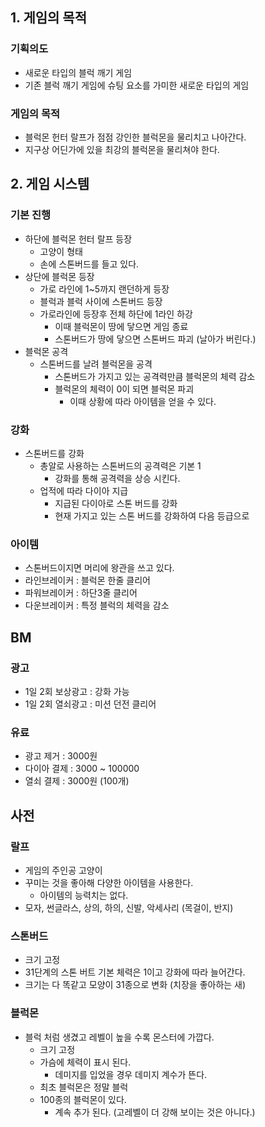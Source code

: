 ## 1. 게임의 목적
### 기획의도
- 새로운 타입의 블럭 깨기 게임
- 기존 블럭 깨기 게임에 슈팅 요소를 가미한 새로운 타입의 게임

### 게임의 목적
- 블럭몬 헌터 랄프가 점점 강인한 블럭몬을 물리치고 나아간다.
- 지구상 어딘가에 있을 최강의 블럭몬을 물리쳐야 한다. 

## 2. 게임 시스템
### 기본 진행
- 하단에 블럭몬 헌터 랄프 등장
  - 고양이 형태
  - 손에 스톤버드를 들고 있다. 
- 상단에 블럭몬 등장
  - 가로 라인에 1~5까지 랜던하게 등장
  - 블럭과 블럭 사이에 스톤버드 등장
  - 가로라인에 등장후 전체 하단에 1라인 하강
    - 이때 블럭몬이 땅에 닿으면 게임 종료
    - 스톤버드가 땅에 닿으면 스톤버드 파괴 (날아가 버린다.)
- 블럭몬 공격
  - 스톤버드를 날려 블럭몬을 공격
    - 스톤버드가 가지고 있는 공격력만큼 블럭몬의 체력 감소
    - 블럭몬의 체력이 0이 되면 블럭몬 파괴
      - 이때 상황에 따라 아이템을 얻을 수 있다.   

### 강화
- 스톤버드를 강화
  - 총알로 사용하는 스톤버드의 공격력은 기본 1
    - 강화를 통해 공격력을 상승 시킨다.
  - 업적에 따라 다이아 지급
    - 지급된 다이아로 스톤 버드를 강화
    - 현재 가지고 있는 스톤 버드를 강화하여 다음 등급으로

### 아이템
- 스톤버드이지면 머리에 왕관을 쓰고 있다. 
- 라인브레이커 : 블럭몬 한줄 클리어
- 파워브레이커 : 하단3줄 클리어
- 다운브레이커 : 특정 블럭의 체력을 감소  

## BM
### 광고
- 1일 2회 보상광고 : 강화 가능
- 1일 2회 열쇠광고 : 미션 던전 클리어

### 유료
- 광고 제거 : 3000원
- 다이아 결제 : 3000 ~ 100000
- 열쇠 결제 : 3000원 (100개)

## 사전
### 랄프
- 게임의 주인공 고양이
- 꾸미는 것을 좋아해 다양한 아이템을 사용한다.
  - 아이템의 능력치는 없다.
- 모자, 썬글라스, 상의, 하의, 신발, 악세사리 (목걸이, 반지)

### 스톤버드
- 크기 고정
- 31단계의 스톤 버트 기본 체력은 1이고 강화에 따라 늘어간다.
- 크기는 다 똑같고 모양이 31종으로 변화 (치장을 좋아하는 새)

### 블럭몬
- 블럭 처럼 생겼고 레벨이 높을 수록 몬스터에 가깝다.
  - 크기 고정
  - 가슴에 체력이 표시 된다.
    - 데미지를 입었을 경우 데미지 계수가 뜬다. 
  - 최초 블럭몬은 정말 블럭
  - 100종의 블럭몬이 있다.
    - 계속 추가 된다. (고레벨이 더 강해 보이는 것은 아니다.)
       



